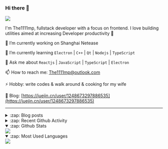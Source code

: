 ### Hi there 👋

![](https://komarev.com/ghpvc/?username=1111mp&color=green)

I'm The1111mp, fullstack developer with a focus on frontend. I love building utilities aimed at increasing Developer productivity 🙌

🔭 I’m currently working on Shanghai Netease

🌱 I’m currently learning `Electron` | `C++` | `Qt` | `Nodejs` | `TypeScript`

💬 Ask me about `Reactjs` | `JavaScript` | `TypeScript` | `Electron`

📫 How to reach me: <a href="mailto:The1111mp@outlook.com">The1111mp@outlook.com</a>

⚡ Hobby: write codes & walk around & cooking for my wife

📖 Blog: [https://juejin.cn/user/1248673297886535](https://juejin.cn/user/1248673297886535)

***

<details>
  <summary>:zap: Blog posts</summary>

  - [使用 nvm-desktop 轻松安装和管理多个 node 版本](https://juejin.cn/post/7267791228872179727)
  - [Electron 中集成 SQLite3 数据库的最佳实践](https://juejin.cn/post/7202807471881306172)
  - [从0开发IM，单聊群聊在线离线消息以及消息的已读未读功能](https://juejin.cn/post/7202583557751865401)
  - [Electron（网页）中实现接近微信消息发送体验的消息输入框及界面](https://juejin.cn/post/7252505446396575781)
  - [Qt中基于QWebEngineView和QWebChannel实现与web的交互](https://juejin.cn/post/7238423148555501629)
</details>

<details>
  <summary>:zap: Recent Github Activity</summary>

  <!--START_SECTION:activity-->
1. 🗣 Commented on [#66](https://github.com/1111mp/nvm-desktop/issues/66#issuecomment-1975051286) in [1111mp/nvm-desktop](https://github.com/1111mp/nvm-desktop)
2. 🎉 Merged PR [#65](https://github.com/1111mp/nvm-desktop/pull/65) in [1111mp/nvm-desktop](https://github.com/1111mp/nvm-desktop)
3. 🎉 Merged PR [#6](https://github.com/1111mp/nvmd-command/pull/6) in [1111mp/nvmd-command](https://github.com/1111mp/nvmd-command)
4. 💪 Opened PR [#6](https://github.com/1111mp/nvmd-command/pull/6) in [1111mp/nvmd-command](https://github.com/1111mp/nvmd-command)
5. 💪 Opened PR [#65](https://github.com/1111mp/nvm-desktop/pull/65) in [1111mp/nvm-desktop](https://github.com/1111mp/nvm-desktop)
6. 🗣 Commented on [#64](https://github.com/1111mp/nvm-desktop/issues/64#issuecomment-1966175512) in [1111mp/nvm-desktop](https://github.com/1111mp/nvm-desktop)
7. 🗣 Commented on [#64](https://github.com/1111mp/nvm-desktop/issues/64#issuecomment-1966026463) in [1111mp/nvm-desktop](https://github.com/1111mp/nvm-desktop)
8. 🗣 Commented on [#62](https://github.com/1111mp/nvm-desktop/issues/62#issuecomment-1966007717) in [1111mp/nvm-desktop](https://github.com/1111mp/nvm-desktop)
9. 🗣 Commented on [#60](https://github.com/1111mp/nvm-desktop/issues/60#issuecomment-1962399275) in [1111mp/nvm-desktop](https://github.com/1111mp/nvm-desktop)
10. 🗣 Commented on [#63](https://github.com/1111mp/nvm-desktop/issues/63#issuecomment-1962288463) in [1111mp/nvm-desktop](https://github.com/1111mp/nvm-desktop)
  <!--END_SECTION:activity-->
</details>

<details open>
  <summary>:zap: Github Stats</summary>

  <img align="center" src="https://github-readme-stats-sigma-five.vercel.app/api?username=1111mp&show_icons=true&hide_border=true&theme=gruvbox" />
</details>

<details open>
  <summary>:zap: Most Used Languages</summary>

  <img align="center" src="https://github-readme-stats-sigma-five.vercel.app/api/top-langs/?username=1111mp&layout=compact&show_icons=true&hide_border=true&theme=gruvbox" />
</details>


<!--
**1111mp/1111mp** is a ✨ _special_ ✨ repository because its `README.md` (this file) appears on your GitHub profile.

Here are some ideas to get you started:

- 🔭 I’m currently working on ...
- 🌱 I’m currently learning ...
- 👯 I’m looking to collaborate on ...
- 🤔 I’m looking for help with ...
- 💬 Ask me about ...
- 📫 How to reach me: ...
- 😄 Pronouns: ...
- ⚡ Fun fact: ...
-->
